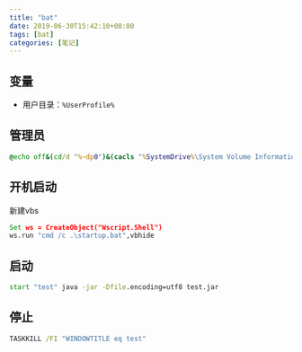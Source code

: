 ```yaml
---
title: "bat"
date: 2019-06-30T15:42:10+08:00
tags: [bat]
categories: [笔记]
---
```


## 变量
- 用户目录：`%UserProfile%`

## 管理员
```bat
@echo off&(cd/d "%~dp0")&(cacls "%SystemDrive%\System Volume Information" >nul 2>&1)||(start "" mshta vbscript:CreateObject^("Shell.Application"^).ShellExecute^("%~snx0"," %*","","runas",1^)^(window.close^)&exit /b)
```

## 开机启动
新建vbs
```bat
Set ws = CreateObject("Wscript.Shell")
ws.run "cmd /c .\startup.bat",vbhide
```

## 启动
```bat
start "test" java -jar -Dfile.encoding=utf8 test.jar
```

## 停止
```bat
TASKKILL /FI "WINDOWTITLE eq test"
```